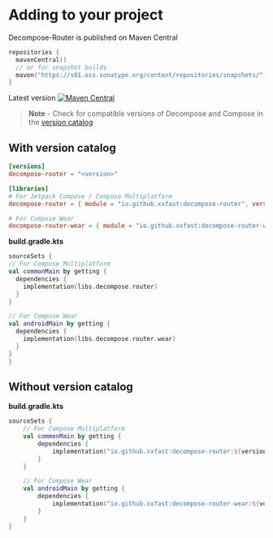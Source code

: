 #  Adding to your project

Decompose-Router is published on Maven Central
```kotlin
repositories {
  mavenCentral()
  // or for snapshot builds
  maven("https://s01.oss.sonatype.org/content/repositories/snapshots/")
}
```

Latest version [![Maven Central](https://img.shields.io/maven-central/v/io.github.xxfast/decompose-router?color=blue)](https://search.maven.org/search?q=g:io.github.xxfast)

> **Note** - Check for compatible versions of Decompose and Compose in the [version catalog](https://github.com/xxfast/Decompose-Router/blob/main/gradle/libs.versions.toml)

## With version catalog

```toml
[versions]
decompose-router = "<version>"

[libraries]
# For Jetpack Compose / Compose Multiplatform
decompose-router = { module = "io.github.xxfast:decompose-router", version.ref = "decompose-router" }

# For Compose Wear
decompose-router-wear = { module = "io.github.xxfast:decompose-router-wear", version.ref = "decompose-router" }
```

**build.gradle.kts**
```kotlin
sourceSets {
// For Compose Multiplatform
val commonMain by getting { 
  dependencies { 
    implementation(libs.decompose.router)
  } 
}

// For Compose Wear
val androidMain by getting {
  dependencies { 
    implementation(libs.decompose.router.wear)
  } 
}
}
```

## Without version catalog

**build.gradle.kts**
```kotlin
sourceSets {
    // For Compose Multiplatform
    val commonMain by getting {
        dependencies {
            implementation("io.github.xxfast:decompose-router:${versions.decompose-router}")
        }
    }

    // For Compose Wear
    val androidMain by getting {
        dependencies {
            implementation("io.github.xxfast:decompose-router-wear:${versions.decompose-router}")
        }
    }
}
```
